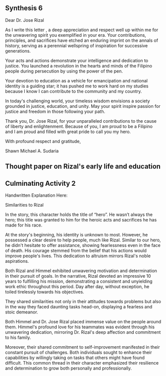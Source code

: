## Synthesis 6
Dear Dr. Jose Rizal 

As I write this letter , a deep appreciation and respect well up within me for the unwavering spirit you exemplified in your era. Your contributions, principles, and sacrifices have etched an enduring imprint on the annals of history, serving as a perennial wellspring of inspiration for successive generations.

Your acts and actions demonstrate your intelligence and dedication to justice. You launched a revolution in the hearts and minds of the Filipino people during persecution by using the power of the pen.

Your devotion to education as a vehicle for emancipation and national identity is a guiding star; it has pushed me to work hard on my studies because I know I can contribute to the community and my country. 

In today's challenging world, your timeless wisdom envisions a society grounded in justice, education, and unity. May your spirit inspire passion for justice and freedom in those following your path.

Thank you, Dr. Jose Rizal, for your unparalleled contributions to the cause of liberty and enlightenment. Because of you, I am proud to be a Filipino and I am proud and filled with great pride to call you my hero. 

With profound respect and gratitude,

Shawn Michael A. Sudaria


## Thought paper on Rizal's early life and education

## Culminating Activity 2
Handwritten Explanation Here:

Similarities to Rizal

In the story, this character holds the title of “hero”. He wasn’t always the hero; this title was granted to him for the heroic acts and sacrifices he has made for his race.

At the story's beginning, his identity is unknown to most. However, he possessed a clear desire to help people, much like Rizal. Similar to our hero, he didn't hesitate to offer assistance, showing fearlessness even in the face of death. His courage stemmed from the belief that his actions would improve people's lives. This dedication to altruism mirrors Rizal's noble aspirations.

Both Rizal and Himmel exhibited unwavering motivation and determination in their pursuit of goals. In the narrative, Rizal devoted an impressive 10 years to fulfilling his mission, demonstrating a consistent and unyielding work ethic throughout this period. Day after day, without exception, he toiled tirelessly towards his objectives.

They shared similarities not only in their attitudes towards problems but also in the way they faced daunting tasks head-on, displaying a fearless and stoic demeanor.

Both Himmel and Dr. Jose Rizal placed immense value on the people around them. Himmel's profound love for his teammates was evident through his unwavering dedication, mirroring Dr. Rizal's deep affection and commitment to his family.

Moreover, their shared commitment to self-improvement manifested in their constant pursuit of challenges. Both individuals sought to enhance their capabilities by willingly taking on tasks that others might have found difficult. This common thread in their character emphasized their resilience and determination to grow both personally and professionally.

